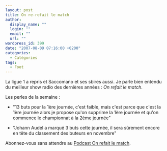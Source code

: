 ```yaml
---
layout: post
title: On re-refait le match
author:
  display_name: ""
  login: ""
  email: ""
  url: ""
wordpress_id: 399
date: "2007-08-09 07:16:00 +0200"
categories:
  - Catégories
tags:
  - Foot
---
```


La ligue 1 a repris et Saccomano et ses sbires aussi. Je parle bien entendu du
meilleur show radio des dernières années : _On refait le match_.

Les perles de la semaine :

- "13 buts pour la 1ère journée, c'est faible, mais c'est parce que c'est la
  1ère journée alors je propose qu'on supprime la 1ère journée et qu'on commence
  le championnat à la 2ème journée"

- "Johann Audel a marqué 3 buts cette journée, il sera sûrement encore en tête
  du classement des buteurs en novembre"

Abonnez-vous sans attendre au
[Podcast On refait le match](http://www.rtl.fr/emission/on-refait-le-match-avec-eugene-saccomano).
